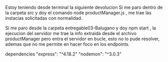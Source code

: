 Estoy teniendo desde terminal la siguiente devolucion
Si me paro dentro de la carpeta src y doy el comando node productManager.js ,  me trae las instacias solicitadas con normalidad.

Si me paro desde la carpeta entregable03-Balugano y doy npm start ,  la ejecucion del servidor me trae la info extraida desde el archivo productManager pero entra el servidor en bucle, esto no lo pude resolver,
ademas que no me permite en hacer foco en los endpoints.

dependencies 
"express": "^4.18.2"
"nodemon": "^3.0.3"
